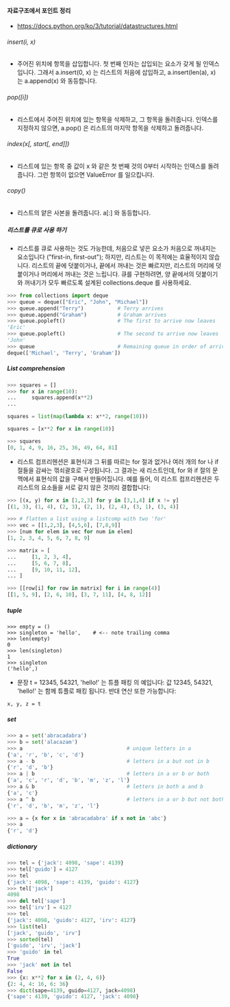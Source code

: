 #### 자료구조에서 포인트 정리
* https://docs.python.org/ko/3/tutorial/datastructures.html

###### insert(i, x)
* 주어진 위치에 항목을 삽입합니다. 첫 번째 인자는 삽입되는 요소가 갖게 될 인덱스입니다. 그래서 a.insert(0, x) 는 리스트의 처음에 삽입하고, a.insert(len(a), x) 는 a.append(x) 와 동등합니다.

###### pop([i])
* 리스트에서 주어진 위치에 있는 항목을 삭제하고, 그 항목을 돌려줍니다. 인덱스를 지정하지 않으면, a.pop() 은 리스트의 마지막 항목을 삭제하고 돌려줍니다. 

###### index(x[, start[, end]])
* 리스트에 있는 항목 중 값이 x 와 같은 첫 번째 것의 0부터 시작하는 인덱스를 돌려줍니다. 그런 항목이 없으면 ValueError 를 일으킵니다.

###### copy()
* 리스트의 얕은 사본을 돌려줍니다. a[:] 와 동등합니다.


##### 리스트를 큐로 사용 하기
* 리스트를 큐로 사용하는 것도 가능한데, 처음으로 넣은 요소가 처음으로 꺼내지는 요소입니다 ("first-in, first-out"); 하지만, 리스트는 이 목적에는 효율적이지 않습니다. 리스트의 끝에 덧붙이거나, 끝에서 꺼내는 것은 빠르지만, 리스트의 머리에 덧붙이거나 머리에서 꺼내는 것은 느립니다. 큐를 구현하려면, 양 끝에서의 덧붙이기와 꺼내기가 모두 빠르도록 설계된 collections.deque 를 사용하세요.

```python
>>> from collections import deque
>>> queue = deque(["Eric", "John", "Michael"])
>>> queue.append("Terry")           # Terry arrives
>>> queue.append("Graham")          # Graham arrives
>>> queue.popleft()                 # The first to arrive now leaves
'Eric'
>>> queue.popleft()                 # The second to arrive now leaves
'John'
>>> queue                           # Remaining queue in order of arrival
deque(['Michael', 'Terry', 'Graham'])
```
##### List comprehension

```python 
>>> squares = []
>>> for x in range(10):
...     squares.append(x**2)
...

squares = list(map(lambda x: x**2, range(10)))

squares = [x**2 for x in range(10)]

>>> squares
[0, 1, 4, 9, 16, 25, 36, 49, 64, 81]
```

* 리스트 컴프리헨션은 표현식과 그 뒤를 따르는 for 절과 없거나 여러 개의 for 나 if 절들을 감싸는 꺾쇠괄호로 구성됩니다. 그 결과는 새 리스트인데, for 와 if 절의 문맥에서 표현식의 값을 구해서 만들어집니다. 예를 들어, 이 리스트 컴프리헨션은 두 리스트의 요소들을 서로 같지 않은 것끼리 결합합니다:

```python
>>> [(x, y) for x in [1,2,3] for y in [3,1,4] if x != y]
[(1, 3), (1, 4), (2, 3), (2, 1), (2, 4), (3, 1), (3, 4)]
```

```python
>>> # flatten a list using a listcomp with two 'for'
>>> vec = [[1,2,3], [4,5,6], [7,8,9]]
>>> [num for elem in vec for num in elem]
[1, 2, 3, 4, 5, 6, 7, 8, 9]
```

```python
>>> matrix = [
...     [1, 2, 3, 4],
...     [5, 6, 7, 8],
...     [9, 10, 11, 12],
... ]

>>> [[row[i] for row in matrix] for i in range(4)]
[[1, 5, 9], [2, 6, 10], [3, 7, 11], [4, 8, 12]]
```

##### tuple

```
>>> empty = ()
>>> singleton = 'hello',    # <-- note trailing comma
>>> len(empty)
0
>>> len(singleton)
1
>>> singleton
('hello',)
```

* 문장 t = 12345, 54321, 'hello!' 는 튜플 패킹 의 예입니다: 값 12345, 54321, 'hello!' 는 함께 튜플로 패킹 됩니다. 반대 연산 또한 가능합니다:

```
x, y, z = t
```

##### set

```python
>>> a = set('abracadabra')
>>> b = set('alacazam')
>>> a                                  # unique letters in a
{'a', 'r', 'b', 'c', 'd'}
>>> a - b                              # letters in a but not in b
{'r', 'd', 'b'}
>>> a | b                              # letters in a or b or both
{'a', 'c', 'r', 'd', 'b', 'm', 'z', 'l'}
>>> a & b                              # letters in both a and b
{'a', 'c'}
>>> a ^ b                              # letters in a or b but not both
{'r', 'd', 'b', 'm', 'z', 'l'}

>>> a = {x for x in 'abracadabra' if x not in 'abc'}
>>> a
{'r', 'd'}
```


##### dictionary

```python
>>> tel = {'jack': 4098, 'sape': 4139}
>>> tel['guido'] = 4127
>>> tel
{'jack': 4098, 'sape': 4139, 'guido': 4127}
>>> tel['jack']
4098
>>> del tel['sape']
>>> tel['irv'] = 4127
>>> tel
{'jack': 4098, 'guido': 4127, 'irv': 4127}
>>> list(tel)
['jack', 'guido', 'irv']
>>> sorted(tel)
['guido', 'irv', 'jack']
>>> 'guido' in tel
True
>>> 'jack' not in tel
False
>>> {x: x**2 for x in (2, 4, 6)}
{2: 4, 4: 16, 6: 36}
>>> dict(sape=4139, guido=4127, jack=4098)
{'sape': 4139, 'guido': 4127, 'jack': 4098}
```